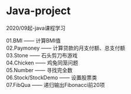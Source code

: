 # Java-project
2020/09起-java课程学习

01.BMI —— 计算BMI值</br>
02.Paymoney —— 计算贷款的月支付额、总支付额</br>
03.Stone —— 石头剪刀布游戏</br>
04.Chicken —— 鸡兔同笼问题</br>
05.Number —— 寻找完全数</br>
06.Stock/StockDemo —— 设置股票类</br>
07.FibQua —— 递归输出Fibonacci前20项</br>
